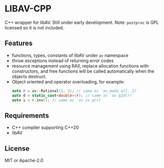 # LIBAV-CPP

C++ wrapper for libAV. Still under early development. Note: `postproc` is GPL licensed so it is not included.

## Features

- functions, types, constants of libAV under `av` namespace
- throw exceptions instead of returning error codes
- resource management using RAII, replace allocation functions with constructors, and free functions will be called automatically when the objects destruct.
- Object oriented and operator overloading, for example:
    ```cpp
    auto r = av::Rational(1, 2); // same as `av_make_q(1, 2)`
    auto d = static_cast<double>(r); // same as `av_q2d(r)`
    auto i = r.inv(); // same as `av_iv_q(r)`
    ```

## Requirements

- C++ compiler supporting C++20
- libAV

## License

MIT or Apache-2.0
